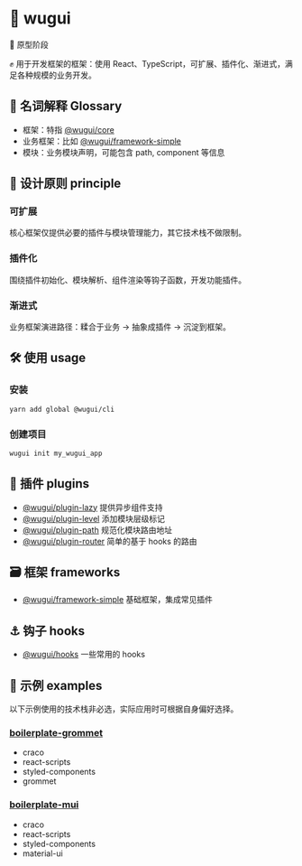 # 🐢 wugui

:construction: 原型阶段

:fist_raised: 用于开发框架的框架：使用 React、TypeScript，可扩展、插件化、渐进式，满足各种规模的业务开发。

## :open_book: 名词解释 Glossary

- 框架：特指 [@wugui/core](packages/core)
- 业务框架：比如 [@wugui/framework-simple](packages/framework-simple)
- 模块：业务模块声明，可能包含 path, component 等信息

## :pushpin: 设计原则 principle

### 可扩展

核心框架仅提供必要的插件与模块管理能力，其它技术栈不做限制。

### 插件化

围绕插件初始化、模块解析、组件渲染等钩子函数，开发功能插件。

### 渐进式

业务框架演进路径：糅合于业务 -> 抽象成插件 -> 沉淀到框架。

## :hammer_and_wrench: 使用 usage

### 安装

```bash
yarn add global @wugui/cli
```

### 创建项目

```bash
wugui init my_wugui_app
```

## :nut_and_bolt: 插件 plugins

- [@wugui/plugin-lazy](packages/plugin-lazy) 提供异步组件支持
- [@wugui/plugin-level](packages/plugin-level) 添加模块层级标记
- [@wugui/plugin-path](packages/plugin-path) 规范化模块路由地址
- [@wugui/plugin-router](packages/plugin-router) 简单的基于 hooks 的路由

## :card_file_box: 框架 frameworks

- [@wugui/framework-simple](packages/framework-simple) 基础框架，集成常见插件

## :anchor: 钩子 hooks

- [@wugui/hooks](packages/hooks) 一些常用的 hooks

## :rocket: 示例 examples

以下示例使用的技术栈非必选，实际应用时可根据自身偏好选择。

### [boilerplate-grommet](packages/boilerplate-grommet)

- craco
- react-scripts
- styled-components
- grommet

### [boilerplate-mui](packages/boilerplate-mui)

- craco
- react-scripts
- styled-components
- material-ui
